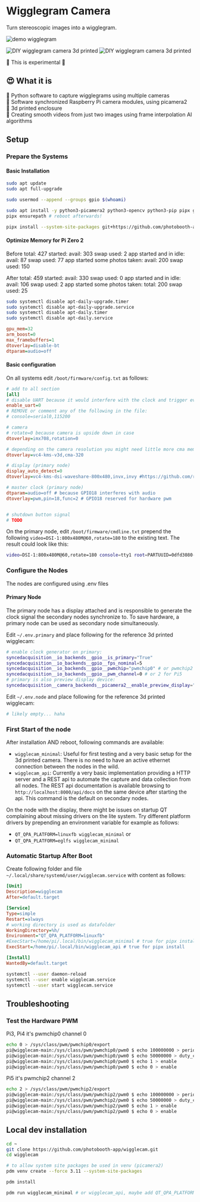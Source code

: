 # Wigglegram Camera

Turn stereoscopic images into a wigglegram.

![demo wigglegram](https://raw.githubusercontent.com/photobooth-app/wigglecam/main/assets/wigglegram-demo1.gif)

![DIY wigglegram camera 3d printed](https://raw.githubusercontent.com/photobooth-app/wigglecam/main/assets/cam1.jpg)
![DIY wigglegram camera 3d printed](https://raw.githubusercontent.com/photobooth-app/wigglecam/main/assets/cam2.jpg)

🧪 This is experimental 🧪

## 😍 What it is

🧪 Python software to capture wigglegrams using multiple cameras  
🧪 Software synchronized Raspberry Pi camera modules, using picamera2  
🧪 3d printed enclosure  
🧪 Creating smooth videos from just two images using frame interpolation AI algorithms  

## Setup

### Prepare the Systems

#### Basic Installation

```sh
sudo apt update
sudo apt full-upgrade

sudo usermod --append --groups gpio $(whoami)

sudo apt install -y python3-picamera2 python3-opencv python3-pip pipx git vim
pipx ensurepath # reboot afterwards!

pipx install --system-site-packages git+https://github.com/photobooth-app/wigglecam.git
```

#### Optimize Memory for Pi Zero 2

Before
    total: 427
started:
    avail: 303
    swap used: 2
app started and in idle:
    avail: 87
    swap used: 77
app started some photos taken:
    avail: 200
    swap used: 150

After
    total: 459
started:
    avail: 330
    swap used: 0
app started and in idle:
    avail: 106
    swap used: 2
app started some photos taken:
    total: 200
    swap used: 25

```sh
sudo systemctl disable apt-daily-upgrade.timer
sudo systemctl disable apt-daily-upgrade.service
sudo systemctl disable apt-daily.timer
sudo systemctl disable apt-daily.service
```

```ini
gpu_mem=32
arm_boost=0
max_framebuffers=1
dtoverlay=disable-bt
dtparam=audio=off
```

#### Basic configuration

On all systems edit `/boot/firmware/config.txt` as follows:

```ini
# add to all section
[all]
# disable UART because it would interfere with the clock and trigger events on GPIO14/15 detected as event in the app
enable_uart=0
# REMOVE or comment any of the following in the file:
# console=serial0,115200

# camera
# rotate=0 because camera is upside down in case
dtoverlay=imx708,rotation=0

# depending on the camera resolution you might need little more cma memory, for example:
dtoverlay=vc4-kms-v3d,cma-320

# display (primary node)
display_auto_detect=0
dtoverlay=vc4-kms-dsi-waveshare-800x480,invx,invy #https://github.com/raspberrypi/linux/issues/6414

# master clock (primary node)
dtparam=audio=off # because GPIO18 interferes with audio
dtoverlay=pwm,pin=18,func=2 # GPIO18 reserved for hardware pwm


# shutdown button signal
# TODO
```

On the primary node, edit `/boot/firmware/cmdline.txt` prepend the following `video=DSI-1:800x480M@60,rotate=180` to the existing text. The result could look like this:

```sh
video=DSI-1:800x480M@60,rotate=180 console=tty1 root=PARTUUID=0dfd3080-02 rootfstype=ext4 fsck.repair=yes rootwait cfg80211.ieee80211_regdom=DE
```

### Configure the Nodes

The nodes are configured using .env files

#### Primary Node

The primary node has a display attached and is responsible to generate the clock signal the secondary nodes synchronize to. To save hardware, a primary node can be used as secondary node simultaneously.

Edit `~/.env.primary` and place following for the reference 3d printed wigglecam:

```sh
# enable clock generator on primary:
syncedacquisition__io_backends__gpio__is_primary="True"
syncedacquisition__io_backends__gpio__fps_nominal=5
syncedacquisition__io_backends__gpio__pwmchip="pwmchip0" # or pwmchip2 for Pi5
syncedacquisition__io_backends__gpio__pwm_channel=0 # or 2 for Pi5
# primary is also preview display device:
syncedacquisition__camera_backends__picamera2__enable_preview_display="True"
```

Edit `~/.env.node` and place following for the reference 3d printed wigglecam:

```sh
# likely empty... haha
```

### First Start of the node

After installation AND reboot, following commands are available:

- `wigglecam_minimal`: Useful for first testing and a very basic setup for the 3d printed camera. There is no need to have an active ethernet connection between the nodes in the wild.
- `wigglecam_api`: Currently a very basic implementation providing a HTTP server and a REST api to automate the capture and data collection from all nodes. The REST api documentation is available browsing to `http://localhost:8000/api/docs` on the same device after starting the api. This command is the default on secondary nodes.

On the node with the display, there might be issues on startup QT complaining about missing drivers on the lite system. Try different platform drivers by prepending an environment variable for example as follows:

- `QT_QPA_PLATFORM=linuxfb wigglecam_minimal` or
- `QT_QPA_PLATFORM=eglfs wigglecam_minimal`

### Automatic Startup After Boot

Create following folder and file `~/.local/share/systemd/user/wigglecam.service` with content as follows:

```ini
[Unit]
Description=wigglecam
After=default.target

[Service]
Type=simple
Restart=always
# working directory is used as datafolder
WorkingDirectory=%h/
Environment="QT_QPA_PLATFORM=linuxfb"
#ExecStart=/home/pi/.local/bin/wigglecam_minimal # true for pipx install
ExecStart=/home/pi/.local/bin/wigglecam_api # true for pipx install

[Install]
WantedBy=default.target
```

```sh
systemctl --user daemon-reload
systemctl --user enable wigglecam.service
systemctl --user start wigglecam.service
```

## Troubleshooting

### Test the Hardware PWM

Pi3, Pi4 it's pwmchip0 channel 0

```sh
echo 0 > /sys/class/pwm/pwmchip0/export
pi@wigglecam-main:/sys/class/pwm/pwmchip0/pwm0 $ echo 100000000 > period
pi@wigglecam-main:/sys/class/pwm/pwmchip0/pwm0 $ echo 50000000 > duty_cycle
pi@wigglecam-main:/sys/class/pwm/pwmchip0/pwm0 $ echo 1 > enable
pi@wigglecam-main:/sys/class/pwm/pwmchip0/pwm0 $ echo 0 > enable
```

Pi5 it's pwmchip2 channel 2

```sh
echo 2 > /sys/class/pwm/pwmchip2/export
pi@wigglecam-main:/sys/class/pwm/pwmchip2/pwm0 $ echo 100000000 > period
pi@wigglecam-main:/sys/class/pwm/pwmchip2/pwm0 $ echo 50000000 > duty_cycle
pi@wigglecam-main:/sys/class/pwm/pwmchip2/pwm0 $ echo 1 > enable
pi@wigglecam-main:/sys/class/pwm/pwmchip2/pwm0 $ echo 0 > enable
```

## Local dev installation

```sh
cd ~
git clone https://github.com/photobooth-app/wigglecam.git
cd wigglecam

# to allow system site packages be used in venv (picamera2)
pdm venv create --force 3.11 --system-site-packages

pdm install

pdm run wigglecam_minimal # or wigglecam_api, maybe add QT_QPA_PLATFORM=linuxfb if display is used.
```
